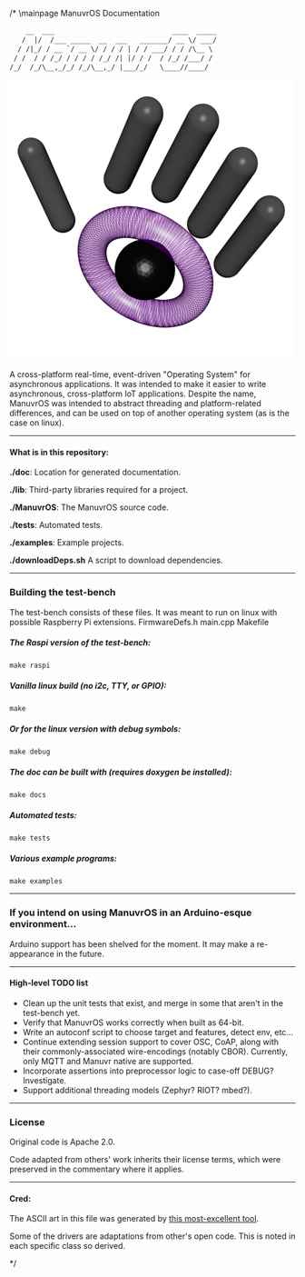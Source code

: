 /* \mainpage ManuvrOS Documentation

        __  ___                             ____  _____
       /  |/  /___ _____  __  ___   _______/ __ \/ ___/
      / /|_/ / __ `/ __ \/ / / / | / / ___/ / / /\__ \  
     / /  / / /_/ / / / / /_/ /| |/ / /  / /_/ /___/ /  
    /_/  /_/\__,_/_/ /_/\__,_/ |___/_/   \____//____/   


![ManuvrOS](doc/3d-logo.png)

A cross-platform real-time, event-driven "Operating System" for asynchronous applications. It was intended to make it easier to write asynchronous, cross-platform IoT applications. Despite the name, ManuvrOS was intended to abstract threading and platform-related differences, and can be used on top of another operating system (as is the case on linux).

----------------------
#### What is in this repository:
**./doc**:  Location for generated documentation.

**./lib**:  Third-party libraries required for a project.

**./ManuvrOS**:  The ManuvrOS source code.

**./tests**:  Automated tests.

**./examples**:  Example projects.

**./downloadDeps.sh**   A script to download dependencies.


----------------------
### Building the test-bench
The test-bench consists of these files. It was meant to run on linux with possible Raspberry Pi extensions.
    FirmwareDefs.h
    main.cpp
    Makefile

##### The Raspi version of the test-bench:

    make raspi

##### Vanilla linux build (no i2c, TTY, or GPIO):

    make

##### Or for the linux version with debug symbols:

    make debug

##### The doc can be built with (requires doxygen be installed):

    make docs

##### Automated tests:

    make tests

##### Various example programs:

    make examples


----------------------
### If you intend on using ManuvrOS in an Arduino-esque environment...
Arduino support has been shelved for the moment. It may make a re-appearance in the future.


----------------------
#### High-level TODO list
-   Clean up the unit tests that exist, and merge in some that aren't in the test-bench yet.
-   Verify that ManuvrOS works correctly when built as 64-bit.
-   Write an autoconf script to choose target and features, detect env, etc...
-   Continue extending session support to cover OSC, CoAP, along with their commonly-associated wire-encodings (notably CBOR). Currently, only MQTT and Manuvr native are supported.
-   Incorporate assertions into preprocessor logic to case-off DEBUG? Investigate.
-   Support additional threading models (Zephyr? RIOT? mbed?).

----------------------
### License
Original code is Apache 2.0.

Code adapted from others' work inherits their license terms, which were preserved in the commentary where it applies.

----------------------
#### Cred:
The ASCII art in this file was generated by [this most-excellent tool](http://patorjk.com/software/taag).

Some of the drivers are adaptations from other's open code. This is noted in each specific class so derived.

*/
